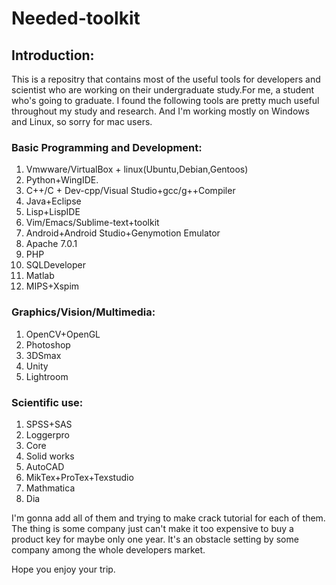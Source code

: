# Needed-toolkit

## Introduction:

  This is a repositry that contains most of the useful tools for developers and scientist who are working on their undergraduate study.For me, a student who's going to graduate. I found the following tools are pretty much useful throughout my study and research. And I'm working mostly on Windows and Linux, so sorry for mac users.

### Basic Programming and Development:

  1. Vmwware/VirtualBox + linux(Ubuntu,Debian,Gentoos)
  2. Python+WingIDE.
  3. C++/C + Dev-cpp/Visual Studio+gcc/g++Compiler
  4. Java+Eclipse
  5. Lisp+LispIDE
  6. Vim/Emacs/Sublime-text+toolkit
  7. Android+Android Studio+Genymotion Emulator
  8. Apache 7.0.1
  9. PHP
  10. SQLDeveloper
  11. Matlab
  12. MIPS+Xspim

### Graphics/Vision/Multimedia:

  1. OpenCV+OpenGL
  2. Photoshop
  3. 3DSmax
  4. Unity
  5. Lightroom

### Scientific use:

  1. SPSS+SAS
  2. Loggerpro
  3. Core
  4. Solid works
  5. AutoCAD
  6. MikTex+ProTex+Texstudio
  7. Mathmatica
  8. Dia

I'm gonna add all of them and trying to make crack tutorial for each of them. The thing is some company just can't make it too expensive to buy a product key for maybe only one year. It's an obstacle setting by some company among the whole developers market.

Hope you enjoy your trip.
